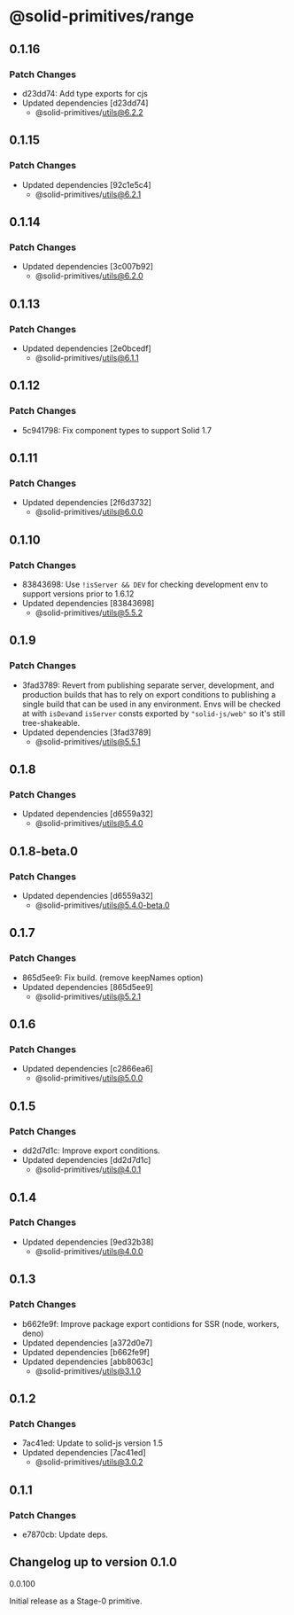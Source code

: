 # @solid-primitives/range

## 0.1.16

### Patch Changes

- d23dd74: Add type exports for cjs
- Updated dependencies [d23dd74]
  - @solid-primitives/utils@6.2.2

## 0.1.15

### Patch Changes

- Updated dependencies [92c1e5c4]
  - @solid-primitives/utils@6.2.1

## 0.1.14

### Patch Changes

- Updated dependencies [3c007b92]
  - @solid-primitives/utils@6.2.0

## 0.1.13

### Patch Changes

- Updated dependencies [2e0bcedf]
  - @solid-primitives/utils@6.1.1

## 0.1.12

### Patch Changes

- 5c941798: Fix component types to support Solid 1.7

## 0.1.11

### Patch Changes

- Updated dependencies [2f6d3732]
  - @solid-primitives/utils@6.0.0

## 0.1.10

### Patch Changes

- 83843698: Use `!isServer && DEV` for checking development env to support versions prior to 1.6.12
- Updated dependencies [83843698]
  - @solid-primitives/utils@5.5.2

## 0.1.9

### Patch Changes

- 3fad3789: Revert from publishing separate server, development, and production builds that has to rely on export conditions
  to publishing a single build that can be used in any environment.
  Envs will be checked at with `isDev`and `isServer` consts exported by `"solid-js/web"` so it's still tree-shakeable.
- Updated dependencies [3fad3789]
  - @solid-primitives/utils@5.5.1

## 0.1.8

### Patch Changes

- Updated dependencies [d6559a32]
  - @solid-primitives/utils@5.4.0

## 0.1.8-beta.0

### Patch Changes

- Updated dependencies [d6559a32]
  - @solid-primitives/utils@5.4.0-beta.0

## 0.1.7

### Patch Changes

- 865d5ee9: Fix build. (remove keepNames option)
- Updated dependencies [865d5ee9]
  - @solid-primitives/utils@5.2.1

## 0.1.6

### Patch Changes

- Updated dependencies [c2866ea6]
  - @solid-primitives/utils@5.0.0

## 0.1.5

### Patch Changes

- dd2d7d1c: Improve export conditions.
- Updated dependencies [dd2d7d1c]
  - @solid-primitives/utils@4.0.1

## 0.1.4

### Patch Changes

- Updated dependencies [9ed32b38]
  - @solid-primitives/utils@4.0.0

## 0.1.3

### Patch Changes

- b662fe9f: Improve package export contidions for SSR (node, workers, deno)
- Updated dependencies [a372d0e7]
- Updated dependencies [b662fe9f]
- Updated dependencies [abb8063c]
  - @solid-primitives/utils@3.1.0

## 0.1.2

### Patch Changes

- 7ac41ed: Update to solid-js version 1.5
- Updated dependencies [7ac41ed]
  - @solid-primitives/utils@3.0.2

## 0.1.1

### Patch Changes

- e7870cb: Update deps.

## Changelog up to version 0.1.0

0.0.100

Initial release as a Stage-0 primitive.
